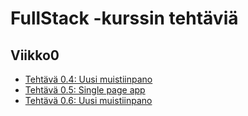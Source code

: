 # FullStack -kurssin tehtäviä

## Viikko0
* [Tehtävä 0.4: Uusi muistiinpano](https://github.com/lottajylha/fullstack/blob/master/viikko0/0.4.uusimuistiinpano.md)
* [Tehtävä 0.5: Single page app](https://github.com/lottajylha/fullstack/blob/master/viikko0/0.5.singlepageapp.md)
* [Tehtävä 0.6: Uusi muistiinpano](https://github.com/lottajylha/fullstack/blob/master/viikko0/0.6.spauusimuistiinpano.md)
